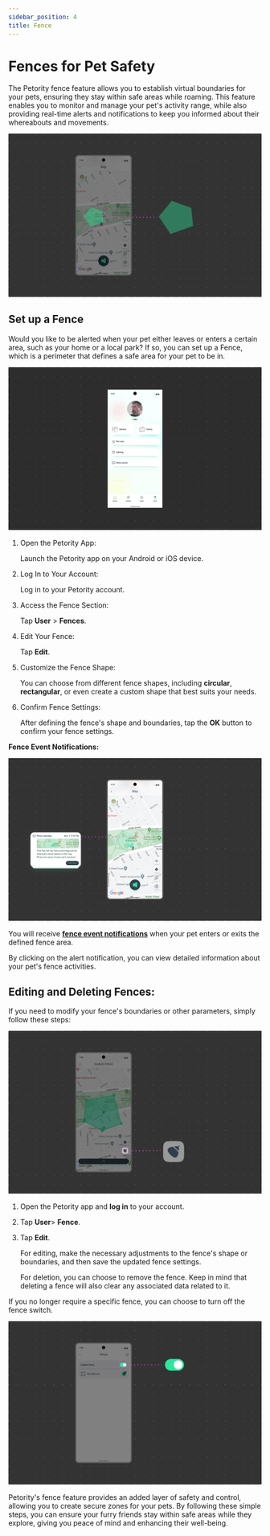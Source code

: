 ```yaml
---
sidebar_position: 4
title: Fence
---
```


# Fences for Pet Safety
The Petority fence feature allows you to establish virtual boundaries for your pets, ensuring they stay within safe areas while roaming. This feature enables you to monitor and manage your pet's activity range, while also providing real-time alerts and notifications to keep you informed about their whereabouts and movements. 

![fence-map](/img/fence/Fence1.jpg)

## Set up a Fence
Would you like to be alerted when your pet either leaves or enters a certain area, such as your home or a local park? If so, you can set up a Fence, which is a perimeter that defines a safe area for your pet to be in. 

![fence edit](/img/fence/Fence.gif)

1. Open the Petority App:

	Launch the Petority app on your Android or iOS device.
2. Log In to Your Account:

	Log in to your Petority account.
3. Access the Fence Section:

	Tap **User** > **Fences**.
4. Edit Your Fence:

	Tap **Edit**.
5. Customize the Fence Shape:

	You can choose from different fence shapes, including **circular**, **rectangular**, or even create a custom shape that best suits your needs.
6. Confirm Fence Settings:

	After defining the fence's shape and boundaries, tap the **OK** button to confirm your fence settings.

**Fence Event Notifications:**

![Steps](/img/get-to-know/Instant-Fence-Alerts.jpg)


You will receive **[fence event notifications](/docs/petority/notification/fence-event)** when your pet enters or exits the defined fence area.

By clicking on the alert notification, you can view detailed information about your pet's fence activities.

## Editing and Deleting Fences:
If you need to modify your fence's boundaries or other parameters, simply follow these steps:

![Editing and Deleting](/img/fence/Fence2.jpg)

1. Open the Petority app and **log in** to your account.
2. Tap **User**> **Fence**.
3. Tap **Edit**.

    For editing, make the necessary adjustments to the fence's shape or boundaries, and then save the updated fence settings.
  
    For deletion, you can choose to remove the fence. Keep in mind that deleting a fence will also clear any associated data related to it.

If you no longer require a specific fence, you can choose to turn off the fence switch.

![switch](/img/fence/Fence3.jpg)

Petority's fence feature provides an added layer of safety and control, allowing you to create secure zones for your pets. By following these simple steps, you can ensure your furry friends stay within safe areas while they explore, giving you peace of mind and enhancing their well-being.